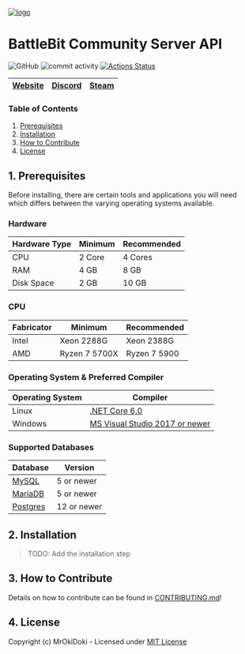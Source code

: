 [![logo](https://joinbattlebit.com/wp-content/uploads/2023/04/Logo-Transparent.png)](https://joinbattlebit.com/)

# BattleBit Community Server API
![GitHub](https://img.shields.io/github/license/pruu-airlines/battlebit-community-server-api.svg)
![commit activity](https://img.shields.io/github/commit-activity/w/pruu-airlines/battlebit-community-server-api)
[![Actions Status](https://github.com/pruu-airlines/battlebit-community-server-api/workflows/Test/badge.svg)](https://github.com/pruu-airlines/battlebit-community-server-api/actions)

[Website](https://joinbattlebit.com/)|[Discord](https://discord.gg/BattleBit)|[Steam](https://store.steampowered.com/app/671860/BattleBit_Remastered/)
--------|--------|--------

### Table of Contents
1. [Prerequisites](#1-prerequisites)
2. [Installation](#2-installation)
3. [How to Contribute](#3-how-to-contribute)
4. [License](#4-license)

## 1. Prerequisites
Before installing, there are certain tools and applications you will need which
differs between the varying operating systems available.

### Hardware

Hardware Type | Minimum | Recommended |
--------------|---------|-------------|
CPU           |  2 Core |     4 Cores |
RAM           |    4 GB |        8 GB |
Disk Space    |    2 GB |       10 GB |

### CPU

Fabricator | Minimum       | Recommended  |
-----------|---------------|--------------|
Intel      | Xeon 2288G    | Xeon 2388G   |
AMD        | Ryzen 7 5700X | Ryzen 7 5900 |

### Operating System & Preferred Compiler

Operating System | Compiler                                                                  |
-----------------|---------------------------------------------------------------------------|
Linux            | [.NET Core 6.0](https://dotnet.microsoft.com/download/dotnet/6.0)         |
Windows          | [MS Visual Studio 2017 or newer](https://www.visualstudio.com/downloads/) |

### Supported Databases

Database                                         | Version     |
-------------------------------------------------|-------------| 
[MySQL](https://www.mysql.com/downloads/)        | 5 or newer  |
[MariaDB](https://downloads.mariadb.org/)        | 5 or newer  |
[Postgres](https://www.postgresql.org/download/) | 12 or newer |

## 2. Installation 

> TODO: Add the installation step

## 3. How to Contribute
Details on how to contribute can be found in [CONTRIBUTING.md](https://github.com/pruu-airlines/battlebit-community-server-api/blob/master/.github/CONTRIBUTING.md)!

## 4. License
Copyright (c) MrOkiDoki - Licensed under [MIT License](https://github.com/pruu-airlines/battlebit-community-server-api/blob/main/LICENSE)
